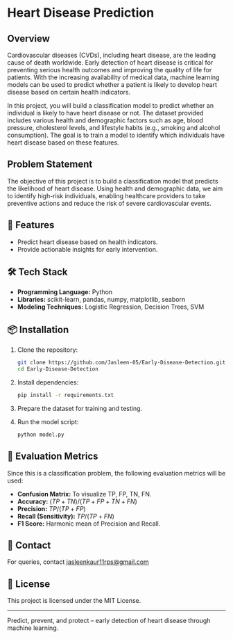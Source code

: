 # Heart Disease Prediction

## Overview

Cardiovascular diseases (CVDs), including heart disease, are the leading cause of death worldwide. Early detection of heart disease is critical for preventing serious health outcomes and improving the quality of life for patients. With the increasing availability of medical data, machine learning models can be used to predict whether a patient is likely to develop heart disease based on certain health indicators.

In this project, you will build a classification model to predict whether an individual is likely to have heart disease or not. The dataset provided includes various health and demographic factors such as age, blood pressure, cholesterol levels, and lifestyle habits (e.g., smoking and alcohol consumption). The goal is to train a model to identify which individuals have heart disease based on these features.

## Problem Statement

The objective of this project is to build a classification model that predicts the likelihood of heart disease. Using health and demographic data, we aim to identify high-risk individuals, enabling healthcare providers to take preventive actions and reduce the risk of severe cardiovascular events.

## 🚀 Features

* Predict heart disease based on health indicators.
* Provide actionable insights for early intervention.

## 🛠️ Tech Stack

* **Programming Language:** Python
* **Libraries:** scikit-learn, pandas, numpy, matplotlib, seaborn
* **Modeling Techniques:** Logistic Regression, Decision Trees, SVM

## 📦 Installation

1. Clone the repository:

   ```bash
   git clone https://github.com/Jasleen-05/Early-Disease-Detection.git
   cd Early-Disease-Detection
   ```

2. Install dependencies:

   ```bash
   pip install -r requirements.txt
   ```

3. Prepare the dataset for training and testing.

4. Run the model script:

   ```bash
   python model.py
   ```

## 🧮 Evaluation Metrics

Since this is a classification problem, the following evaluation metrics will be used:

* **Confusion Matrix:** To visualize TP, FP, TN, FN.
* **Accuracy:** $(TP + TN) / (TP + FP + TN + FN)$
* **Precision:** $TP / (TP + FP)$
* **Recall (Sensitivity):** $TP / (TP + FN)$
* **F1 Score:** Harmonic mean of Precision and Recall.

## 📧 Contact

For queries, contact jasleenkaur11rps@gmail.com

## 📜 License

This project is licensed under the MIT License.

---

Predict, prevent, and protect – early detection of heart disease through machine learning.
